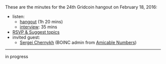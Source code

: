 These are the minutes for the 24th Gridcoin hangout on February 18, 2016:
* listen:
  * [hangout](https://soundcloud.com/gridcoin-community-hangouts/024-18022017a) (1h 20 mins)
  * [interview](https://soundcloud.com/gridcoin-community-hangouts/gridcoin-interview-006-amicable-numbers): 35 mins
* [RSVP & Suggest topics](https://steemit.com/gridcoin/@cm-steem/gridcoin-community-hangout-024-18th-feb-2017-9pm-gmt-rsvp-and-suggest-topics)
* invited guest: 
  * [Sergei Chernykh](https://sech.me/boinc/Amicable/show_user.php?userid=1) (BOINC admin from [Amicable Numbers](https://sech.me/boinc/Amicable/))


***

in progress
